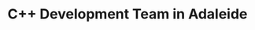 ---
title: C++ Development Team in Adaleide
permalink: /landings/c---developer-adaleide
technology: C++
location: Adaleide
---